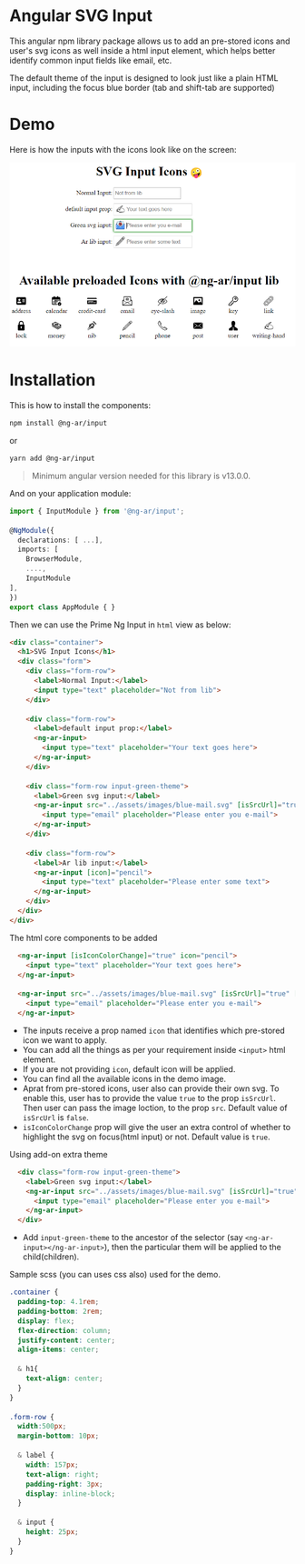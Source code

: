 # Angular SVG Input

This angular npm library package allows us to add an pre-stored icons and user's svg icons as well inside a html input element, which helps better identify common input fields like email, etc.

The default theme of the input is designed to look just like a plain HTML input, including the focus blue border (tab and shift-tab are supported)

# Demo

Here is how the inputs with the icons look like on the screen:

![Demo of ng-ar-input](https://raw.githubusercontent.com/actionanand/angular-lib-demo/main/projects/input/assets/images/ar-svg-input.PNG)

# Installation

This is how to install the components:

```bash
npm install @ng-ar/input
```

or 

```bash
yarn add @ng-ar/input
```

> Minimum angular version needed for this library is v13.0.0.

And on your application module:

```ts
import { InputModule } from '@ng-ar/input';

@NgModule({
  declarations: [ ...],
  imports: [
    BrowserModule,
    ....,
    InputModule
],
})
export class AppModule { }
```

Then we can use the Prime Ng Input in `html` view as below:

```html
<div class="container">
  <h1>SVG Input Icons</h1>
  <div class="form">
    <div class="form-row">
      <label>Normal Input:</label>
      <input type="text" placeholder="Not from lib">
    </div>

    <div class="form-row">
      <label>default input prop:</label>
      <ng-ar-input>
        <input type="text" placeholder="Your text goes here">
      </ng-ar-input>
    </div>

    <div class="form-row input-green-theme">
      <label>Green svg input:</label>
      <ng-ar-input src="../assets/images/blue-mail.svg" [isSrcUrl]="true" [isIconColorChange]="false">
        <input type="email" placeholder="Please enter you e-mail">
      </ng-ar-input>
    </div>

    <div class="form-row">
      <label>Ar lib input:</label>
      <ng-ar-input [icon]="pencil">
        <input type="text" placeholder="Please enter some text">
      </ng-ar-input>
    </div>
  </div>
</div>
```

The html core components to be added

```html
  <ng-ar-input [isIconColorChange]="true" icon="pencil">
    <input type="text" placeholder="Your text goes here">
  </ng-ar-input>

  <ng-ar-input src="../assets/images/blue-mail.svg" [isSrcUrl]="true" [isIconColorChange]="false">
    <input type="email" placeholder="Please enter you e-mail">
  </ng-ar-input>
```
- The inputs receive a prop named `icon` that identifies which pre-stored icon we want to apply.
- You can add all the things as per your requirement inside `<input>` html element.
- If you are not providing `icon`, default icon will be applied.
- You can find all the available icons in the demo image.
- Aprat from pre-stored icons, user also can provide their own svg. To enable this, user has to provide the value `true` to the prop `isSrcUrl`. Then user can pass the image loction, to the prop `src`. Default value of `isSrcUrl` is `false`.
- `isIconColorChange` prop will give the user an extra control of whether to highlight the svg on focus(html input) or not. Default value is `true`.


Using add-on extra theme

```html
  <div class="form-row input-green-theme">
    <label>Green svg input:</label>
    <ng-ar-input src="../assets/images/blue-mail.svg" [isSrcUrl]="true" [isIconColorChange]="false">
      <input type="email" placeholder="Please enter you e-mail">
    </ng-ar-input>
  </div>
```

- Add `input-green-theme` to the ancestor of the selector (say `<ng-ar-input></ng-ar-input>`), then the particular them will be applied to the child(children).

Sample scss (you can uses css also) used for the demo.

```scss
.container {
  padding-top: 4.1rem;
  padding-bottom: 2rem;
  display: flex;
  flex-direction: column;
  justify-content: center;
  align-items: center;

  & h1{
    text-align: center;
  }
}

.form-row {
  width:500px;
  margin-bottom: 10px;

  & label {
    width: 157px;
    text-align: right;
    padding-right: 3px;
    display: inline-block;
  }

  & input {
    height: 25px;
  }
}
```